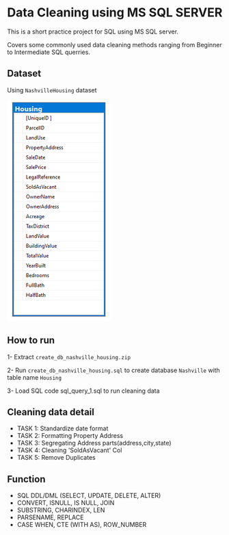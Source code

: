 # Data Cleaning using MS SQL SERVER

This is a short practice project for SQL using MS SQL server.

Covers some commonly used data cleaning methods ranging from Beginner to Intermediate SQL querries.

## Dataset

Using `NashvilleHousing` dataset

![Alt text](diagrams_nashville.png)

## How to run

1- Extract `create_db_nashville_housing.zip`

2- Run `create_db_nashville_housing.sql` to create database `Nashville` with table name `Housing`

3- Load SQL code sql_query_1.sql to run cleaning data

## Cleaning data detail

- TASK 1: Standardize date format
- TASK 2: Formatting Property Address
- TASK 3: Segregating Address parts(address,city,state)
- TASK 4: Cleaning 'SoldAsVacant' Col
- TASK 5: Remove Duplicates

## Function

- SQL DDL/DML (SELECT, UPDATE, DELETE, ALTER)
- CONVERT, ISNULL, IS NULL, JOIN
- SUBSTRING, CHARINDEX, LEN
- PARSENAME, REPLACE
- CASE WHEN, CTE (WITH AS), ROW_NUMBER
